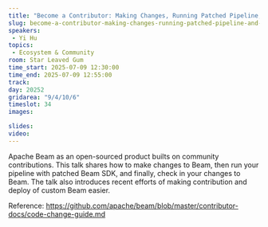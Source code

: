 ```yaml
---
title: "Become a Contributor: Making Changes, Running Patched Pipeline, and Contributing back to Beam"
slug: become-a-contributor-making-changes-running-patched-pipeline-and-contributing-back-to-beam
speakers:
 - Yi Hu
topics:
 - Ecosystem & Community
room: Star Leaved Gum
time_start: 2025-07-09 12:30:00
time_end: 2025-07-09 12:55:00
track: 
day: 20252
gridarea: "9/4/10/6"
timeslot: 34
images: 

slides:
video:
---
```


Apache Beam as an open-sourced product builts on community contributions. This talk shares how to make changes to Beam, then run your pipeline with patched Beam SDK, and finally, check in your changes to Beam. The talk also introduces recent efforts of making contribution and deploy of  custom Beam easier.

Reference: https://github.com/apache/beam/blob/master/contributor-docs/code-change-guide.md
